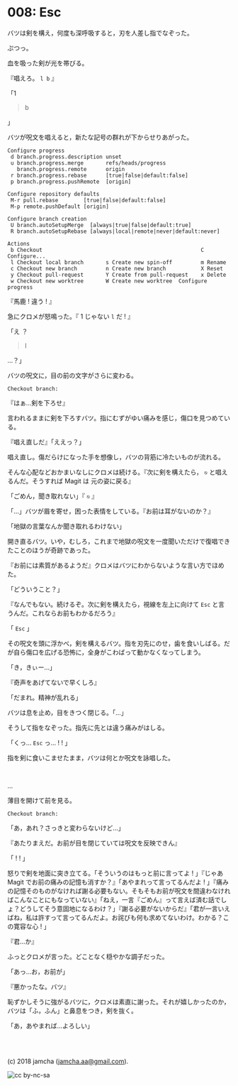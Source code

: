 

# 008: Esc

バツは剣を構え，何度も深呼吸すると，刃を人差し指でなぞった。  

ぷつっ。  

血を吸った剣が光を帯びる。  

『唱えろ。 `l b` 』  

「1  

> b  

」  

バツが呪文を唱えると，新たな記号の群れが下からせりあがった。  

    Configure progress
     d branch.progress.description unset
     u branch.progress.merge       refs/heads/progress
       branch.progress.remote      origin
     r branch.progress.rebase      [true|false|default:false]
     p branch.progress.pushRemote  [origin]
    
    Configure repository defaults
     M-r pull.rebase        [true|false|default:false]
     M-p remote.pushDefault [origin]
    
    Configure branch creation
     U branch.autoSetupMerge  [always|true|false|default:true]
     R branch.autoSetupRebase [always|local|remote|never|default:never]
    
    Actions
     b Checkout                                                  C Configure...
     l Checkout local branch       s Create new spin-off         m Rename
     c Checkout new branch         n Create new branch           X Reset
     y Checkout pull-request       Y Create from pull-request    x Delete
     w Checkout new worktree       W Create new worktree  Configure progress

『馬鹿 ! 違う ! 』  

急にクロメが怒鳴った。『 1 じゃない `l` だ ! 』  

「え ？  

> l  

…？」  

バツの呪文に，目の前の文字がさらに変わる。  

    Checkout branch: 

『はぁ…剣を下ろせ』  

言われるままに剣を下ろすバツ。指にむずがゆい痛みを感じ，傷口を見つめている。  

『唱え直しだ』「ええっ？」  

唱え直し。傷だらけになった手を想像し，バツの背筋に冷たいものが流れる。  

そんな心配などおかまいなしにクロメは続ける。『次に剣を構えたら， `⎋` と唱えるんだ。そうすれば Magit は 元の姿に戻る』  

「ごめん，聞き取れない」『 `⎋` 』  

「…」バツが眉を寄せ，困った表情をしている。『お前は耳がないのか？』  

「地獄の言葉なんか聞き取れるわけない」  

開き直るバツ。いや，むしろ，これまで地獄の呪文を一度聞いただけで復唱できたことのほうが奇跡であった。  

『お前には素質があるようだ』クロメはバツにわからないような言い方でほめた。  

「どういうこと？」  

『なんでもない。続けるぞ。次に剣を構えたら，視線を左上に向けて `Esc` と言うんだ。これならお前もわかるだろう』  

「 `Esc` 」  

その呪文を頭に浮かべ，剣を構えるバツ。指を刃先にのせ，歯を食いしばる。だが自ら傷口を広げる恐怖に，全身がこわばって動かなくなってしまう。  

「き，きぃー…」  

『奇声をあげてないで早くしろ』  

「だまれ。精神が乱れる」  

バツは息を止め，目をきつく閉じる。「…」  

そうして指をなぞった。指先に先とは違う痛みがはしる。  

「くっ… `Esc` っ… ! ! 」  

指を剣に食いこませたまま，バツは何とか呪文を詠唱した。  

<br>  

…  

薄目を開けて前を見る。  

    Checkout branch: 

「あ，あれ？さっきと変わらないけど…」  

『あたりまえだ。お前が目を閉じていては呪文を反映できん』  

「 ! ! 」  

怒りで剣を地面に突き立てる。「そういうのはもっと前に言ってよ ! 」『じゃあ Magit でお前の痛みの記憶も消すか？』「あやまれって言ってるんだよ ! 」『痛みの記憶そのものがなければ謝る必要もない。そもそもお前が呪文を間違わなければこんなことにもなっていない』「ねえ，一言『ごめん』って言えば済む話でしょ？どうしてそう意固地になるわけ？」『謝る必要がないからだ』「君が一言いえばね，私は許すって言ってるんだよ。お詫びも何も求めてないわけ。わかる？この寛容な心 ! 」  

『君…か』  

ふっとクロメが言った。どことなく穏やかな調子だった。  

「あっ…お，お前が」  

『悪かったな。バツ』  

恥ずかしそうに強がるバツに，クロメは素直に謝った。それが嬉しかったのか，バツは「ふ，ふん」と鼻息をつき，剣を抜く。  

「あ，あやまれば…よろしい」  

<br>  
<br>  

(c) 2018 jamcha (jamcha.aa@gmail.com).  

![cc by-nc-sa](https://i.creativecommons.org/l/by-nc-sa/4.0/88x31.png)  

